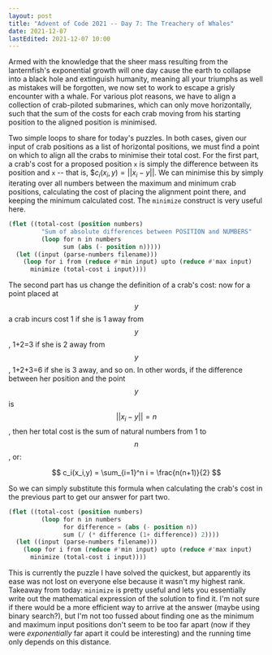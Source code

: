 ```yaml
---
layout: post
title: "Advent of Code 2021 -- Day 7: The Treachery of Whales"
date: 2021-12-07
lastEdited: 2021-12-07 10:00
---
```


Armed with the knowledge that the sheer mass resulting from the lanternfish's
exponential growth will one day cause the earth to collapse into a black hole
and extinguish humanity, meaning all your triumphs as well as mistakes will be
forgotten, we now set to work to escape a grisly encounter with a whale. For
various plot reasons, we have to align a collection of crab-piloted submarines,
which can only move horizontally, such that the sum of the costs for each crab
moving from his starting position to the aligned position is minimised.

Two simple loops to share for today's puzzles. In both cases, given our input
of crab positions as a list of horizontal positions, we must find a point on
which to align all the crabs to minimise their total cost. For the
first part, a crab's cost for a proposed position `x` is simply the difference
between its position and `x` -- that is, $$c_i(x_i,y)=||x_i-y||$. We can
minimise this by simply iterating over all numbers between the maximum and
minimum crab positions, calculating the cost of placing the alignment point
there, and keeping the minimum calculated cost. The `minimize` construct is
very useful here.

```lisp
(flet ((total-cost (position numbers)
         "Sum of absolute differences between POSITION and NUMBERS"
         (loop for n in numbers
               sum (abs (- position n)))))
  (let ((input (parse-numbers filename)))
    (loop for i from (reduce #'min input) upto (reduce #'max input)
      minimize (total-cost i input))))
```

The second part has us change the definition of a crab's cost: now for a point
placed at $$y$$ a crab incurs cost 1 if she is 1 away from $$y$$, 1+2=3 if she
is 2 away from $$y$$, 1+2+3=6 if she is 3 away, and so on. In other words, if
the difference between her position and the point $$y$$ is $$||x_i-y||=n$$,
then her total cost is the sum of natural numbers from 1 to $$n$$, or:

$$ c_i(x_i,y) = \sum_{i=1}^n i = \frac{n(n+1)}{2} $$

So we can simply substitute this formula when calculating the crab's cost in
the previous part to get our answer for part two.

```lisp
(flet ((total-cost (position numbers)
         (loop for n in numbers
               for difference = (abs (- position n))
               sum (/ (* difference (1+ difference)) 2))))
  (let ((input (parse-numbers filename)))
    (loop for i from (reduce #'min input) upto (reduce #'max input)
      minimize (total-cost i input)))) 
```

This is currently the puzzle I have solved the quickest, but apparently its
ease was not lost on everyone else because it wasn't my highest rank. Takeaway
from today: `minimize` is pretty useful and lets you essentially write out the
mathematical expression of the solution to find it. I'm not sure if there would
be a more efficient way to arrive at the answer (maybe using binary search?),
but I'm not too fussed about finding one as the minimum and maximum input
positions don't seem to be too far apart (now if they were *exponentially* far
apart it could be interesting) and the running time only depends on this
distance.
